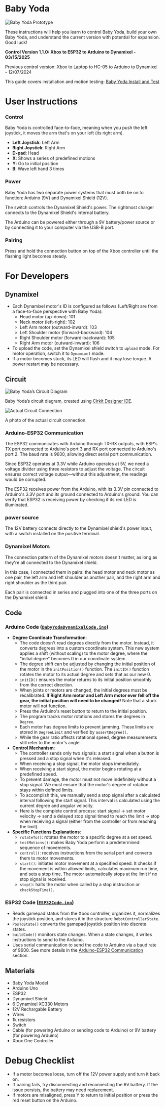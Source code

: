 # Baby Yoda

![Baby Yoda Prototype](./images/baby_yoda.jpg)

These instructions will help you learn to control Baby Yoda, build your own Baby Yoda, and understand the current version with potential for expansion. Good luck!

**Control Version 1.1.0: Xbox to ESP32 to Arduino to Dynamixel - 03/15/2025**

Previous control version: Xbox to Laptop to HC-05 to Arduino to Dynamixel - 12/07/2024

This guide covers installation and motion testing: [Baby Yoda Install and Test](https://youtu.be/v0qp3fYCByA)

# User Instructions

### Control

Baby Yoda is controlled face-to-face, meaning when you push the left joystick, it moves the arm that's on your left (its right arm).

-   **Left Joystick**: Left Arm
-   **Right Joystick**: Right Arm
-   **D-pad**: Head
-   **X**: Shows a series of predefined motions
-   **Y**: Go to initial position
-   **B**: Wave left hand 3 times

### Power

Baby Yoda has two separate power systems that must both be on to function: Arduino (9V) and Dynamixel Shield (12V).

The switch controls the Dynamixel Shield's power. The rightmost charger connects to the Dynamixel Shield's internal battery.

The Arduino can be powered either through a 9V battery/power source or by connecting it to your computer via the USB-B port.

### Pairing

Press and hold the connection button on top of the Xbox controller until the flashing light becomes steady.

# For Developers

## Dynamixel

-   Each Dynamixel motor's ID is configured as follows (Left/Right are from a face-to-face perspective with Baby Yoda):
    -   Head motor (up-down): 101
    -   Neck motor (left-right): 102
    -   Left Arm motor (outward-inward): 103
    -   Left Shoulder motor (forward-backward): 104
    -   Right Shoulder motor (forward-backward): 105
    -   Right Arm motor (outward-inward): 106
-   To upload the code, set the Dynamixel shield switch to `upload` mode. For motor operation, switch it to `Dynamixel` mode.
-   If a motor becomes stuck, its LED will flash and it may lose torque. A power restart may be necessary.

## Circuit

![Baby Yoda’s Circuit Diagram](./images/circuit_image.png)

Baby Yoda’s circuit diagram, created using [Cirkit Designer IDE](https://app.cirkitdesigner.com/project/733f7253-d2ce-4fde-950d-96555f7f8535).

![Actual Circuit Connection](./images/actual_circuit_connection.jpeg)

A photo of the actual circuit connection.

### Arduino-ESP32 Communication

The ESP32 communicates with Arduino through TX-RX outputs, with ESP's TX port connected to Arduino's port 3 and RX port connected to Arduino's port 2. The baud rate is 9600, allowing direct serial port communication.

Since ESP32 operates at 3.3V while Arduino operates at 5V, we need a voltage divider using three resistors to adjust the voltage. The circuit ensures correct voltage output—without this adjustment, the readings would be corrupted.

The ESP32 receives power from the Arduino, with its 3.3V pin connected to Arduino's 3.3V port and its ground connected to Arduino's ground. You can verify that ESP32 is receiving power by checking if its red LED is illuminated.

### power source

The 12V battery connects directly to the Dynamixel shield's power input, with a switch installed on the positive terminal.

### Dynamixel Motors

The connection pattern of the Dynamixel motors doesn't matter, as long as they're all connected to the Dynamixel shield.

In this case, I connected them in pairs: the head motor and neck motor as one pair, the left arm and left shoulder as another pair, and the right arm and right shoulder as the third pair.

Each pair is connected in series and plugged into one of the three ports on the Dynamixel shield.

## Code

### Arduino Code ([`BabyYodaDynamixalCode.ino`](https://github.com/lllx125/BabyYoda/blob/main/BabyYodaDynamixalCode/BabyYodaDynamixalCode.ino))

-   **Degree Coordinate Transformation**:
    -   The code doesn't read degrees directly from the motor. Instead, it converts degrees into a custom coordinate system. This new system applies a shift (without scaling) to the motor degree, where the "initial degree" becomes 0 in our coordinate system.
    -   The degree shift can be adjusted by changing the initial position of the motor in the `initPosition()` function. The `initID()` function rotates the motor to its actual degree and sets that as our new 0.
    -   `initID()` ensures the motor returns to its initial position smoothly from the correct direction.
    -   When joints or motors are changed, the initial degrees must be recalibrated. **If Right Arm motor and Left Arm motor ever fell off the gear, the initial position will need to be changed!** Note that a stuck motor will not function.
    -   Press the Arduino's reset button to return to the initial position.
    -   The program tracks motor rotations and stores the degrees in `Degree`.
    -   Each motor has degree limits to prevent jamming. These limits are stored in `DegreeLimit` and verified by `assertDegree()`.
    -   While the gear ratio affects rotational speed, degree measurements still refer to the motor's angle.
-   **Control Mechanism**:
    -   The controller sends only two signals: a start signal when a button is pressed and a stop signal when it's released.
    -   When receiving a stop signal, the motor stops immediately.
    -   When receiving a start signal, the motor begins rotating at a predefined speed.
    -   To prevent damage, the motor must not move indefinitely without a stop signal. We must ensure that the motor's degree of rotation stays within defined limits.
    -   To accomplish this, we manually send a stop signal after a calculated interval following the start signal. This interval is calculated using the current degree and angular velocity.
    -   Here is the complete control process: start signal → set motor velocity → send a delayed stop signal timed to reach the limit → stop when receiving a signal (either from the controller or from reaching the limit).
-   **Specific Functions Explanations**:
    -   `rotateTo()`: rotates the motor to a specific degree at a set speed.
    -   `testMotions()`: makes Baby Yoda perform a predetermined sequence of movements.
    -   `control()`: receives instructions from the serial port and converts them to motor movements.
    -   `start()`: initiates motor movement at a specified speed. It checks if the movement is within allowed limits, calculates maximum run time, and sets a stop time. The motor automatically stops at the limit if no stop signal is received.
    -   `stop()`: halts the motor when called by a stop instruction or `checkStopTime()`.

### ESP32 Code ([`ESP32Code.ino`](https://github.com/lllx125/BabyYoda/blob/main/ESP32Code/ESP32Code.ino))

-   Reads gamepad status from the Xbox controller, organizes it, normalizes the joystick position, and stores it in the structure `RobotControllerState`.
-   `PosToState()` converts the gamepad joystick position into discrete states.
-   `buildCode()` monitors state changes. When a state changes, it writes instructions to send to the Arduino.
-   Uses serial communication to send the code to Arduino via a baud rate of 9600. See more details in the [Arduino-ESP32 Communication](#arduino-esp32-communication) section.

## **Materials**

-   Baby Yoda Model
-   Arduino Uno
-   ESP32
-   Dynamixel Shield
-   6 Dynamixel XC330 Motors
-   12V Rechargable Battery
-   Wires
-   1k resistors
-   Switch
-   Cable (for powering Arduino or sending code to Arduino) or 9V battery (for powering Arduino)
-   Xbox One Controller

# Debug Checklist

-   If a motor becomes loose, turn off the 12V power supply and turn it back on.
-   If pairing fails, try disconnecting and reconnecting the 9V battery. If the issue persists, the battery may need replacement.
-   If motors are misaligned, press Y to return to initial position or press the red reset button on the Arduino.
